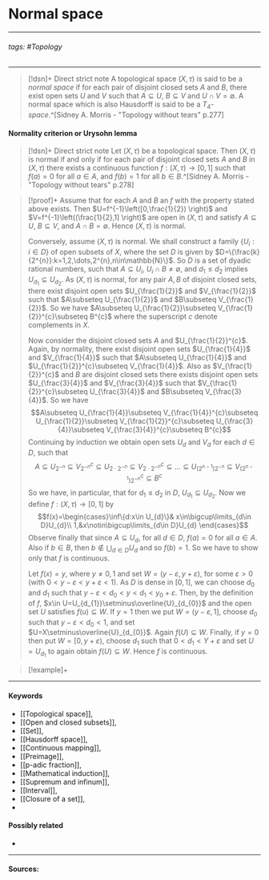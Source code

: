 # Normal space
***
###### tags: #Topology 
***
>[!dsn]+ Direct strict note
>A topological space $(X,\tau)$ is said to be a *normal space* if for each pair of disjoint closed sets $A$ and $B$, there exist open sets $U$ and $V$ such that $A\subseteq U$, $B\subseteq V$ and $U\cap V=\emptyset$. A normal space which is also Hausdorff is said to be a $T_{4}$*-space*.^[Sidney A. Morris - "Topology without tears" p.277]

#### Normality criterion or Urysohn lemma
>[!dsn]+ Direct strict note
>Let $(X,\tau)$ be a topological space. Then $(X,\tau)$ is normal if and only if for each pair of disjoint closed sets $A$ and $B$ in $(X,\tau)$ there exists a continuous function $f:(X,\tau)\to[0,1]$ such that $f(a)=0$ for all $a\in A$, and $f(b)=1$ for all $b\in B$.^[Sidney A. Morris - "Topology without tears" p.278]

>[!proof]+
>Assume that for each $A$ and $B$ an $f$ with the property stated above exists. Then $U=f^{-1}\left([0,\frac{1}{2}) \right)$ and $V=f^{-1}\left((\frac{1}{2},1] \right)$ are open in $(X,\tau)$ and satisfy $A\subseteq U$, $B\subseteq V$, and $A\cap B=\emptyset$. Hence $(X,\tau)$ is normal.
>
>Conversely, assume $(X,\tau)$ is normal. We shall construct a family $\{U_{i}:i\in D\}$ of open subsets of $X$, where the set $D$ is given by $D=\{\frac{k}{2^{n}}:k=1,2,\dots,2^{n},n\in\mathbb{N}\}$.
>So $D$ is a set of dyadic rational numbers, such that $A\subseteq U_{i}$, $U_{i}\cap B\ne\emptyset$, and $d_{1}\le d_{2}$ implies $U_{d_{1}}\subseteq U_{d_{2}}$. As $(X,\tau)$ is normal, for any pair $A,B$ of disjoint closed sets, there exist disjoint open sets $U_{\frac{1}{2}}$ and $V_{\frac{1}{2}}$ such that $A\subseteq U_{\frac{1}{2}}$ and $B\subseteq V_{\frac{1}{2}}$. So we have $A\subseteq U_{\frac{1}{2}}\subseteq V_{\frac{1}{2}}^{c}\subseteq B^{c}$ where the superscript $c$ denote complements in $X$.
>
>Now consider the disjoint closed sets $A$ and $U_{\frac{1}{2}}^{c}$. Again, by normality, there exist disjoint open sets $U_{\frac{1}{4}}$ and $V_{\frac{1}{4}}$ such that $A\subseteq U_{\frac{1}{4}}$ and $U_{\frac{1}{2}}^{c}\subseteq V_{\frac{1}{4}}$. Also as $V_{\frac{1}{2}}^{c}$ and $B$ are disjoint closed sets there exists disjoint open sets $U_{\frac{3}{4}}$ and $V_{\frac{3}{4}}$ such that $V_{\frac{1}{2}}^{c}\subseteq U_{\frac{3}{4}}$ and $B\subseteq V_{\frac{3}{4}}$. So we have
>$$A\subseteq U_{\frac{1}{4}}\subseteq V_{\frac{1}{4}}^{c}\subseteq U_{\frac{1}{2}}\subseteq V_{\frac{1}{2}}^{c}\subseteq U_{\frac{3}{4}}\subseteq V_{\frac{3}{4}}^{c}\subseteq B^{c}$$
>Continuing by induction we obtain open sets $U_{d}$ and $V_{d}$ for each $d\in D$, such that
>$$A\subseteq U_{2^{-n}}\subseteq V_{2^{-n}}^{c}\subseteq U_{2\cdot2^{-n}}\subseteq V_{2\cdot2^{-n}}^{c}\subseteq\dots\subseteq U_{(2^{n-1})2^{-n}}\subseteq V_{(2^{n-1})2^{-n}}^{c}\subseteq B^{c}$$
>So we have, in particular, that for $d_{1}\le d_{2}$ in $D$, $U_{d_{1}}\subseteq U_{d_{2}}$.
>Now we define $f:(X,\tau)\to[0,1]$ by 
>$$f(x)=\begin{cases}\inf\{d:x\in U_{d}\}& x\in\bigcup\limits_{d\in D}U_{d}\\ 1,&x\notin\bigcup\limits_{d\in D}U_{d} \end{cases}$$
>Observe finally that since $A\subseteq U_{d}$, for all $d\in D$, $f(a)=0$ for all $a\in A$. Also if $b\in B$, then $b\notin\bigcup_{d\in D}U_{d}$ and so $f(b)=1$. So we have to show only that $f$ is continuous.
>
>Let $f(x)=y$, where $y\ne0,1$ and set $W=(y-\varepsilon,y+\varepsilon)$, for some $\varepsilon>0$ (with $0<y-\varepsilon<y+\varepsilon<1$). As $D$ is dense in $[0,1]$, we can choose $d_{0}$ and $d_{1}$ such that $y-\varepsilon<d_{0}<y<d_{1}<y_{0}+\varepsilon$. Then, by the definition of $f$, $x\in U=U_{d_{1}}\setminus\overline{U}_{d_{0}}$ and the open set $U$ satisfies $f(u)\subseteq W$. If $y=1$ then we put $W=(y-\varepsilon,1]$, choose $d_{0}$ such that $y-\varepsilon<d_{0}<1$, and set $U=X\setminus\overline{U}_{d_{0}}$. Again $f(U)\subseteq W$. Finally, if $y=0$ then put $W=[0,y+\varepsilon)$, choose $d_{1}$ such that $0<d_{1}<Y+\varepsilon$ and set $U=U_{d_{1}}$ to again obtain $f(U)\subseteq W$. Hence $f$ is continuous.

>[!example]+ 
>
***
#### Keywords
- [[Topological space]],
- [[Open and closed subsets]],
- [[Set]],
- [[Hausdorff space]],
- [[Continuous mapping]],
- [[Preimage]],
- [[p-adic fraction]],
- [[Mathematical induction]],
- [[Supremum and infinum]],
- [[Interval]],
- [[Closure of a set]],
- 
#### Possibly related
- 
***
#### Sources: